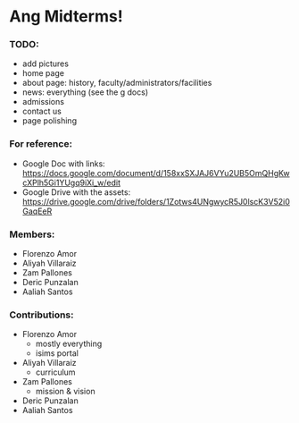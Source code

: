 # Ang Midterms!

### TODO:
- add pictures
- home page
- about page: history, faculty/administrators/facilities
- news: everything (see the g docs)
- admissions
- contact us
- page polishing

### For reference:
- Google Doc with links: https://docs.google.com/document/d/158xxSXJAJ6VYu2UB5OmQHgKwcXPlh5Gi1YUgq9iXi_w/edit
- Google Drive with the assets: https://drive.google.com/drive/folders/1Zotws4UNgwycR5J0lscK3V52i0GaqEeR

### Members:
- Florenzo Amor
- Aliyah Villaraiz
- Zam Pallones
- Deric Punzalan
- Aaliah Santos

### Contributions:
- Florenzo Amor
  - mostly everything
  - isims portal
- Aliyah Villaraiz
  - curriculum
- Zam Pallones
  - mission & vision
- Deric Punzalan
- Aaliah Santos
